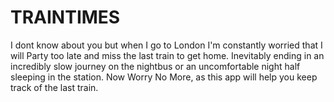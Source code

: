 # TRAINTIMES

I dont know about you but when I go to London I'm constantly worried that I will Party too late and miss the last train to get home. Inevitably ending in an incredibly slow journey on the nightbus or an uncomfortable night half sleeping in the station. Now Worry No More, as this app will help you keep track of the last train. 
